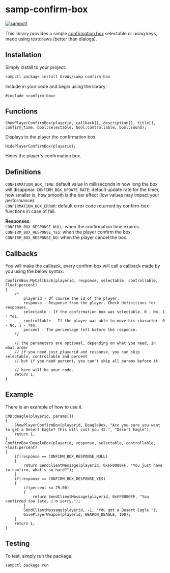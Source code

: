 # samp-confirm-box

[![sampctl](https://img.shields.io/badge/sampctl-samp--confirm--box-2f2f2f.svg?style=for-the-badge)](https://github.com/GroWy/samp-confirm-box)

This library provides a simple [confirmation box](https://i.imgur.com/uyMuSAk.png) selectable or using keys, made using textdraws (better than dialogs).

## Installation

Simply install to your project:

```bash
sampctl package install GroWy/samp-confirm-box
```

Include in your code and begin using the library:

```pawn
#include <confirm-box>
```

## Functions
```pawn
ShowPlayerConfirmBox(playerid, callback[], description[], title[], confirm_time, bool:selectable, bool:controllable, bool:sound);
```
Displays to the player the confirmation box.
```pawn
HidePlayerConfirmBox(playerid);
```
Hides the player's confirmation box.

## Definitions
`CONFIRMATION_BOX_TIME`: default value in milliseconds in how long the box will disappear.
`CONFIRM_BOX_UPDATE_RATE`: default update rate for the timer, how smaller is, how smooth is the bar effect (low values may impact your performance).<br>
`CONFIRMATION_BOX_ERROR`: default error code returned by confirm-box functions in case of fail.<br>

**Responses**:<br>
`CONFIRM_BOX_RESPONSE_NULL`: when the confirmation time expires.<br>
`CONFIRM_BOX_RESPONSE_YES`: when the player confirm the box.<br>
`CONFIRM_BOX_RESPONSE_NO`: when the player cancel the box.<br>

## Callbacks
You will make the callback, every confirm box will call a callback made by you using the below syntax:
```pawn
ConfirmBox:MyCallback(playerid, response, selectable, controllable, Float:percent)
{
    /*
        playerid - Of course the id of the player.
        response - Response from the player. Check definitions for responses.
        selectable - If the confirmation box was selectable. 0 - No, 1 - Yes.
        controllable - If the player was able to move his character. 0 - No, 1 - Yes.
        percent - The percentage left before the response.
    */

    // the parameters are optional, depending on what you need, in what order
    // if you need just playerid and response, you can skip selectable, controllable and percent
    // but if you need percent, you can't skip all params before it.

    // here will be your code.
    return 1;
}
```

## Example
There is an example of how to use it.

```pawn
CMD:deagle(playerid, params[])
{
    ShowPlayerConfirmBox(playerid, DeagleBox, "Are you sure you want to get a Desert Eagle? This will cost you $5.", "Desert Eagle");
    return 1;
}
ConfirmBox:DeagleBox(playerid, response, selectable, controllable, Float:percent)
{
    if(response == CONFIRM_BOX_RESPONSE_NULL)
    {
        return SendClientMessage(playerid, 0xFF0000FF, "You just have to confirm, what's so hard?");
    }
    if(response == CONFIRM_BOX_RESPONSE_YES)
    {
        if(percent <= 25.00)
        {
            return SendClientMessage(playerid, 0xFF0000FF, "You confirmed too late, i'm sorry.");
        }
        SendClientMessage(playerid, -1, "You got a Desert Eagle.");
        GivePlayerWeapon(playerid, WEAPON_DEAGLE, 100);
    }
    return 1;
}
```

## Testing

To test, simply run the package:

```bash
sampctl package run
```

